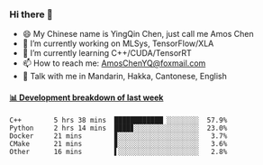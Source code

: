 ### Hi there 👋
- 😄 My Chinese name is YingQin Chen, just call me Amos Chen
- 🔭 I’m currently working on MLSys, TensorFlow/XLA
- 🌱 I’m currently learning C++/CUDA/TensorRT
- 📫 How to reach me: AmosChenYQ@foxmail.com
- 💬 Talk with me in Mandarin, Hakka, Cantonese, English

<!-- waka-box start -->
#### <a href="https://gist.github.com/becb911736b10de673d72f2a472b1e52" target="_blank">📊 Development breakdown of last week</a>
```text
C++        5 hrs 38 mins  ████████████▏░░░░░░░░  57.9%
Python     2 hrs 14 mins  ████▊░░░░░░░░░░░░░░░░  23.0%
Docker     21 mins        ▊░░░░░░░░░░░░░░░░░░░░   3.7%
CMake      21 mins        ▊░░░░░░░░░░░░░░░░░░░░   3.6%
Other      16 mins        ▌░░░░░░░░░░░░░░░░░░░░   2.8%
```
<!-- waka-box end -->


<!--
**AmosChenYQ/AmosChenYQ** is a ✨ _special_ ✨ repository because its `README.md` (this file) appears on your GitHub profile.

Here are some ideas to get you started:

- 🔭 I’m currently working on 
- 🌱 I’m currently learning ...
- 👯 I’m looking to collaborate on ...
- 🤔 I’m looking for help with ...
- 📫 How to reach me: AmosChenYQ@foxmail.com
- 😄 Pronouns: ...
- ⚡ Fun fact: ...
-->
